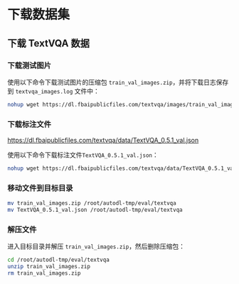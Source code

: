 # 下载数据集

## 下载 TextVQA 数据

### 下载测试图片
使用以下命令下载测试图片的压缩包 `train_val_images.zip`，并将下载日志保存到 `textvqa_images.log` 文件中：
```bash
nohup wget https://dl.fbaipublicfiles.com/textvqa/images/train_val_images.zip > textvqa_images.log 2>&1 &
```

### 下载标注文件
https://dl.fbaipublicfiles.com/textvqa/data/TextVQA_0.5.1_val.json

使用以下命令下载标注文件`TextVQA_0.5.1_val.json`：
```bash
nohup wget https://dl.fbaipublicfiles.com/textvqa/data/TextVQA_0.5.1_val.json > textvqa_annotations.log 2>&1 &
```

### 移动文件到目标目录

```bash
mv train_val_images.zip /root/autodl-tmp/eval/textvqa
mv TextVQA_0.5.1_val.json /root/autodl-tmp/eval/textvqa
```

### 解压文件
进入目标目录并解压 `train_val_images.zip`，然后删除压缩包：
```bash
cd /root/autodl-tmp/eval/textvqa
unzip train_val_images.zip
rm train_val_images.zip
```



